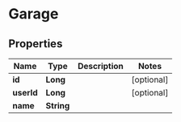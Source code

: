 
# Garage

## Properties
Name | Type | Description | Notes
------------ | ------------- | ------------- | -------------
**id** | **Long** |  |  [optional]
**userId** | **Long** |  |  [optional]
**name** | **String** |  | 



